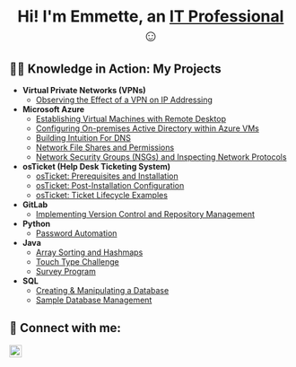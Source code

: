 <h1 align="center">Hi! I'm Emmette, an <a href="https://linkedin.com/in/emmette-quiambao-517a03231">IT Professional</a> ☺</h1>

<h2>👨‍💻 Knowledge in Action: My Projects</h2>

- <b>Virtual Private Networks (VPNs)</b> 
  - [Observing the Effect of a VPN on IP Addressing](https://github.com/Emq17/Observing-IP-Addresses-Through-ProtonVPN)
- <b>Microsoft Azure</b> 
  - [Establishing Virtual Machines with Remote Desktop](https://github.com/Emq17/Creating-Virtual-Machine-Azure)
  - [Configuring On-premises Active Directory within Azure VMs](https://github.com/NetProtect1/Configuring-On-premises-Active-Directory-within-Azure-VMs)
  - [Building Intuition For DNS](https://github.com/Emq17/Building-Intuition-For-DNS)
  - [Network File Shares and Permissions](https://github.com/Emq17/Network-File-Shares-And-Permissions)
  - [Network Security Groups (NSGs) and Inspecting Network Protocols](https://github.com/NetProtect1/Network-Security-Groups-and-Inspecting-Network-Protocols)
- <b>osTicket (Help Desk Ticketing System)</b> 
  - [osTicket: Prerequisites and Installation](https://github.com/Emq17/osTicket-Prerequisites-and-Installation/tree/main)
  - [osTicket: Post-Installation Configuration](https://github.com/NetProtect1/osTicket-Post-Installation-Configuration)
  - [osTicket: Ticket Lifecycle Examples](https://github.com/NetProtect1/osTicket-Ticket-Lifecycle-Examples)
- <b>GitLab</b> 
  - [Implementing Version Control and Repository Management](https://github.com/Emq17/Version-Control-Using-Git-for-Gitlab)
- <b>Python</b>
  - [Password Automation](https://github.com/Emq17/Password-Automation/tree/main)
- <b>Java</b> 
  - [Array Sorting and Hashmaps](https://github.com/Emq17/Array-Sorting-and-Hashmaps)
  - [Touch Type Challenge](https://github.com/Emq17/Touch-Typing/tree/main)
  - [Survey Program](https://github.com/Emq17/Survey-Program)
- <b>SQL</b>
  - [Creating & Manipulating a Database](https://github.com/Emq17/Creating-And-Manipulating-A-Database/tree/main)
  - [Sample Database Management](https://github.com/Emq17/Sample-Database-Management/tree/main)

<h2>🤳  Connect with me:</h2>


[<img align="left" alt="Josh | LinkedIn" width="22px" src="https://cdn.jsdelivr.net/npm/simple-icons@v3/icons/linkedin.svg" />][linkedin]
<!-- [<img align="left" alt="Josh | Instagram" width="22px" src="https://cdn.jsdelivr.net/npm/simple-icons@v3/icons/instagram.svg" />][instagram]


[instagram]: https://www.instagram.com/Josh -->
[linkedin]: https://www.linkedin.com/in/emmette-q-517a03231/


